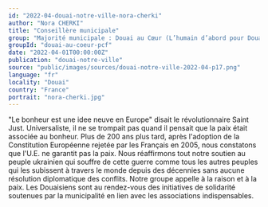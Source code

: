 ```yaml
---
id: "2022-04-douai-notre-ville-nora-cherki"
author: "Nora CHERKI"
title: "Conseillère municipale"
group: "Majorité municipale : Douai au Cœur (L’humain d’abord pour Douai)"
groupId: "douai-au-coeur-pcf"
date: "2022-04-01T00:00:00Z"
publication: "douai-notre-ville"
source: "public/images/sources/douai-notre-ville-2022-04-p17.png"
language: "fr"
locality: "Douai"
country: "France"
portrait: "nora-cherki.jpg"
---
```


"Le bonheur est une idee neuve en Europe" disait le révolutionnaire Saint Just. Universaliste, il ne se trompait pas quand il pensait que la paix était associée au bonheur. Plus de 200 ans plus tard, après l'adoption de la Constitution Européenne rejetée par les Français en 2005, nous constatons que l'U.E. ne garantit pas la paix. Nous réaffirmons tout notre soutien au peuple ukrainien qui souffre de cette guerre comme tous les autres peuples qui les subissent à travers le monde depuis des décennies sans aucune résolution diplomatique des conflits. Notre groupe appelle à la raison et à la paix. Les Douaisiens sont au rendez-vous des initiatives de solidarité soutenues par la municipalité en lien avec les associations indispensables.
